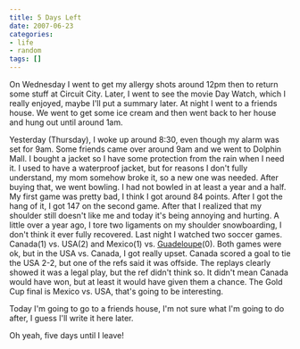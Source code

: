 ```yaml
---
title: 5 Days Left
date: 2007-06-23
categories:
- life
- random
tags: []
---
```

On Wednesday I went to get my allergy shots around 12pm then to return some stuff at Circuit City. Later, I went to see the movie Day Watch, which I really enjoyed, maybe I'll put a summary later. At night I went to a friends house. We went to get some ice cream and then went back to her house and hung out until around 1am.

Yesterday (Thursday), I woke up around 8:30, even though my alarm was set for 9am. Some friends came over around 9am and we went to Dolphin Mall. I bought a jacket so I have some protection from the rain when I need it. I used to have a waterproof jacket, but for reasons I don't fully understand, my mom somehow broke it, so a new one was needed. After buying that, we went bowling. I had not bowled in at least a year and a half. My first game was pretty bad, I think I got around 84 points. After I got the hang of it, I got 147 on the second game. After that I realized that my shoulder still doesn't like me and today it's being annoying and hurting. A little over a year ago, I tore two ligaments on my shoulder snowboarding, I don't think it ever fully recovered. Last night I watched two soccer games. Canada(1) vs. USA(2) and Mexico(1) vs. <a href="http://en.wikipedia.org/wiki/Guadeloupe">Guadeloupe</a>(0). Both games were ok, but in the USA vs. Canada, I got really upset. Canada scored a goal to tie the USA 2-2, but one of the refs said it was offside. The replays clearly showed it was a legal play, but the ref didn't think so. It didn't mean Canada would have won, but at least it would have given them a chance. The Gold Cup final is Mexico vs. USA, that's going to be interesting.

Today I'm going to go to a friends house, I'm not sure what I'm going to do after, I guess I'll write it here later.

Oh yeah, five days until I leave!

